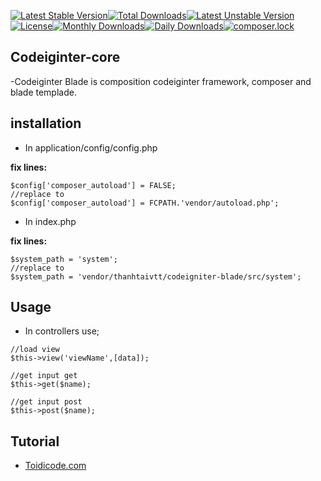 [![Latest Stable Version](https://poser.pugx.org/thanhtaivtt/codeigniter-blade/v/stable)](https://packagist.org/packages/thanhtaivtt/codeigniter-blade)[![Total Downloads](https://poser.pugx.org/thanhtaivtt/codeigniter-blade/downloads)](https://packagist.org/packages/thanhtaivtt/codeigniter-blade)[![Latest Unstable Version](https://poser.pugx.org/thanhtaivtt/codeigniter-blade/v/unstable)](https://packagist.org/packages/thanhtaivtt/codeigniter-blade)[![License](https://poser.pugx.org/thanhtaivtt/codeigniter-blade/license)](https://packagist.org/packages/thanhtaivtt/codeigniter-blade)[![Monthly Downloads](https://poser.pugx.org/thanhtaivtt/codeigniter-blade/d/monthly)](https://packagist.org/packages/thanhtaivtt/codeigniter-blade)[![Daily Downloads](https://poser.pugx.org/thanhtaivtt/codeigniter-blade/d/daily)](https://packagist.org/packages/thanhtaivtt/codeigniter-blade)[![composer.lock](https://poser.pugx.org/thanhtaivtt/codeigniter-blade/composerlock)](https://packagist.org/packages/thanhtaivtt/codeigniter-blade)
## Codeiginter-core

-Codeiginter Blade is composition codeiginter framework, composer and blade templade.

## installation

- In application/config/config.php

 **fix lines:**

```
$config['composer_autoload'] = FALSE;
//replace to
$config['composer_autoload'] = FCPATH.'vendor/autoload.php';
```

- In index.php 

**fix lines:**

 ```
$system_path = 'system';
//replace to
$system_path = 'vendor/thanhtaivtt/codeigniter-blade/src/system';
```

## Usage

- In controllers use;

```
//load view
$this->view('viewName',[data]);

//get input get
$this->get($name);

//get input post
$this->post($name);
```

## Tutorial

- [Toidicode.com](http://toidicode.com)

